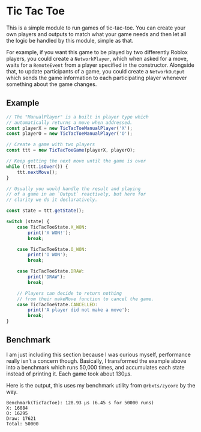 # Tic Tac Toe

This is a simple module to run games of tic-tac-toe. You can create your own players and outputs to match what your game needs and then let all the logic be handled by this module, simple as that.

For example, if you want this game to be played by two differently Roblox players, you could create a `NetworkPlayer`, which when asked for a move, waits for a `RemoteEvent` from a player specified in the constructor. Alongside that, to update participants of a game, you could create a `NetworkOutput` which sends the game information to each participating player whenever something about the game changes.

## Example

```ts
// The "ManualPlayer" is a built in player type which
// automatically returns a move when addressed.
const playerX = new TicTacToeManualPlayer('X');
const playerO = new TicTacToeManualPlayer('O');

// Create a game with two players
const ttt = new TicTacToeGame(playerX, playerO);

// Keep getting the next move until the game is over
while (!ttt.isOver()) {
	ttt.nextMove();
}

// Usually you would handle the result and playing
// of a game in an `Output` reactively, but here for
// clarity we do it declaratively.

const state = ttt.getState();

switch (state) {
	case TicTacToeState.X_WON:
		print('X WON!');
		break;

	case TicTacToeState.O_WON:
		print('O WON');
		break;

	case TicTacToeState.DRAW:
		print('DRAW');
		break;

	// Players can decide to return nothing
	// from their makeMove function to cancel the game.
	case TicTacToeState.CANCELLED:
		print('A player did not make a move');
		break;
}
```

## Benchmark

I am just including this section because I was curious myself, performance really isn't a concern though. Basically, I transformed the example above into a benchmark which runs 50,000 times, and accumulates each state instead of printing it. Each game took about 130μs.

Here is the output, this uses my benchmark utility from `@rbxts/zycore` by the way.

```
Benchmark(TicTacToe): 128.93 μs (6.45 s for 50000 runs)
X: 16084
O: 16295
Draw: 17621
Total: 50000
```
